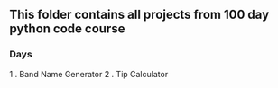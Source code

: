 

## This folder contains all projects from 100 day python code course

### Days

1 . Band Name Generator 
2 . Tip Calculator
 

